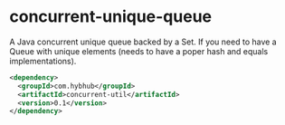 # concurrent-unique-queue
A Java concurrent unique queue backed by a Set.
If you need to have a Queue with unique elements (needs to have a poper hash and equals implementations).

```xml
<dependency>
  <groupId>com.hybhub</groupId>
  <artifactId>concurrent-util</artifactId>
  <version>0.1</version>
</dependency>
```
